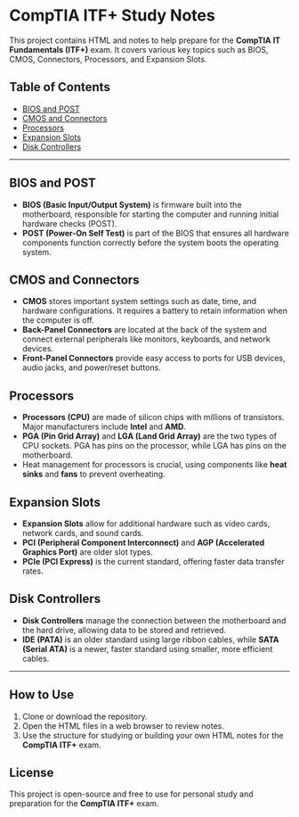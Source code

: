 # CompTIA ITF+ Study Notes

This project contains HTML and notes to help prepare for the **CompTIA IT Fundamentals (ITF+)** exam. It covers various key topics such as BIOS, CMOS, Connectors, Processors, and Expansion Slots.

## Table of Contents

- [BIOS and POST](#bios-and-post)
- [CMOS and Connectors](#cmos-and-connectors)
- [Processors](#processors)
- [Expansion Slots](#expansion-slots)
- [Disk Controllers](#disk-controllers)

---

## BIOS and POST

- **BIOS (Basic Input/Output System)** is firmware built into the motherboard, responsible for starting the computer and running initial hardware checks (POST).
- **POST (Power-On Self Test)** is part of the BIOS that ensures all hardware components function correctly before the system boots the operating system.

## CMOS and Connectors

- **CMOS** stores important system settings such as date, time, and hardware configurations. It requires a battery to retain information when the computer is off.
- **Back-Panel Connectors** are located at the back of the system and connect external peripherals like monitors, keyboards, and network devices.
- **Front-Panel Connectors** provide easy access to ports for USB devices, audio jacks, and power/reset buttons.

## Processors

- **Processors (CPU)** are made of silicon chips with millions of transistors. Major manufacturers include **Intel** and **AMD**.
- **PGA (Pin Grid Array)** and **LGA (Land Grid Array)** are the two types of CPU sockets. PGA has pins on the processor, while LGA has pins on the motherboard.
- Heat management for processors is crucial, using components like **heat sinks** and **fans** to prevent overheating.

## Expansion Slots

- **Expansion Slots** allow for additional hardware such as video cards, network cards, and sound cards.
- **PCI (Peripheral Component Interconnect)** and **AGP (Accelerated Graphics Port)** are older slot types.
- **PCIe (PCI Express)** is the current standard, offering faster data transfer rates.

## Disk Controllers

- **Disk Controllers** manage the connection between the motherboard and the hard drive, allowing data to be stored and retrieved.
- **IDE (PATA)** is an older standard using large ribbon cables, while **SATA (Serial ATA)** is a newer, faster standard using smaller, more efficient cables.

---

## How to Use

1. Clone or download the repository.
2. Open the HTML files in a web browser to review notes.
3. Use the structure for studying or building your own HTML notes for the **CompTIA ITF+** exam.

## License

This project is open-source and free to use for personal study and preparation for the **CompTIA ITF+** exam.
